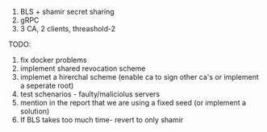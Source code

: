 1. BLS + shamir secret sharing
2. gRPC
3. 3 CA, 2 clients, threashold-2 

TODO:
1. fix docker problems
3. implement shared revocation scheme
4. implemet a hirerchal scheme (enable ca to sign other ca's or implement a seperate root)
5. test schenarios - faulty/maliciolus servers 
6. mention in the report that we are using a fixed seed (or implement a solution)
7. If BLS takes too much time- revert to only shamir 
